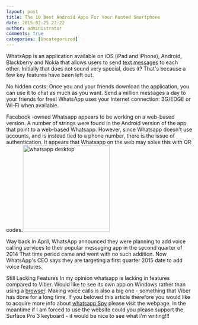 ```yaml
---
layout: post
title: The 10 Best Android Apps For Your Rooted Smartphone
date: 2015-02-25 22:22
author: administrator
comments: true
categories: [Uncategorized]
---
```

WhatsApp is an application available on iOS (iPad and iPhone), Android, Blackberry and Nokia that allows users to send <a href="http://En.Wiktionary.org/wiki/text+messages">text messages</a> to each other. Initially that does not sound very special, does it? That's because a few key features have been left out.<div style='text-align:center'></div>

No hidden costs: Once you and your friends download the application, you can use it to chat as much as you want. Send a million messages a day to your friends for free! WhatsApp uses your Internet connection: 3G/EDGE or Wi-Fi when available.

Facebook -owned Whatsapp appears to be working on a web-based version. A number of strings were found in the Android version of the app that point to a web-based Whatsapp. However, since Whatsapp doesn't use accounts, and is instead tied to a phone number, there is the issue of authentication. It appears that Whatsapp on the web may solve this with QR codes.<img class='aligncenter' style='margin-left:auto;margin-right:auto' src='http://www.webnews.it/wp-content/uploads/2015/01/320x154xw_web-320x154.jpg.pagespeed.ic.i_2rgOrp62.jpg' width='234' alt='whatsapp desktop' />

Way back in April, WhatsApp announced they were planning to add voice calling services to their popular messaging app in the second quarter of 2014 That time period came and went with no such addition. Now WhatsApp's CEO says they are targeting a first quarter 2015 date to add voice features.

Still Lacking Features In my opinion whatsapp is lacking in features compared to Viber. Would like to see its own app on Windows rather than using a <a href="https://Www.Vocabulary.com/dictionary/browser">browser</a>. Making voice calls is also a big one - something that Viber has done for a long time.  If you beloved this article therefore you would like to acquire more info about <a href="http://whatsappspy.weakwiki.com">whatsapp Spy</a> please visit the webpage. In the meantime if I am forced to use the website could you please support the Surface Pro 3 keyboard - it would be nice to see what i'm writing!!!
